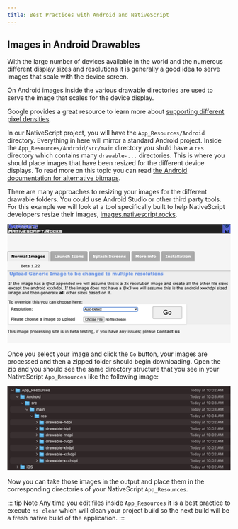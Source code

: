 ```yaml
---
title: Best Practices with Android and NativeScript
---
```


## Images in Android Drawables

With the large number of devices available in the world and the numerous different display sizes and resolutions it is generally a good idea to serve images that scale with the device screen.

On Android images inside the various drawable directories are used to serve the image that scales for the device display.

Google provides a great resource to learn more about [supporting different pixel densities](https://developer.android.com/training/multiscreen/screendensities).

In our NativeScript project, you will have the `App_Resources/Android` directory. Everything in here will mirror a standard Android project. Inside the `App_Resources/Android/src/main` directory you shuld have a `res` directory which contains many `drawable-...` directories. This is where you should place images that have been resized for the different device displays. To read more on this topic you can read [the Android documentation for alternative bitmaps](https://developer.android.com/training/multiscreen/screendensities#TaskProvideAltBmp).

There are many approaches to resizing your images for the different drawable folders. You could use Android Studio or other third party tools. For this example we will look at a tool specifically built to help NativeScript developers resize their images, [images.nativescript.rocks](https://images.nativescript.rocks/).

![Images NativeScript Rocks Intro](../assets/images/optimization/images.ns.rocks1.png?raw=true 'Images NativeScript Rocks Intro')

Once you select your image and click the `Go` button, your images are processed and then a zipped folder should begin downloading. Open the zip and you should see the same directory structure that you see in your NativeScript `App_Resources` like the following image:

![Images NativeScript Rocks Output](../assets/images/optimization/images.ns.rocks2.png?raw=true 'Images NativeScript Rocks Output')

Now you can take those images in the output and place them in the corresponding directories of your NativeScript `App_Resources`.

::: tip Note
Any time you edit files inside `App_Resources` it is a best practice to execute `ns clean` which will clean your project build so the next build will be a fresh native build of the application.
:::

